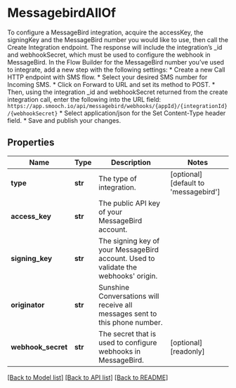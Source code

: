 # MessagebirdAllOf

To configure a MessageBird integration, acquire the accessKey, the signingKey and the MessageBird number you would like to use, then call the Create Integration endpoint. The response will include the integration’s _id and webhookSecret, which must be used to configure the webhook in MessageBird. In the Flow Builder for the MessageBird number you’ve used to integrate, add a new step with the following settings: * Create a new Call HTTP endpoint with SMS flow. * Select your desired SMS number for Incoming SMS. * Click on Forward to URL and set its method to POST. * Then, using the integration _id and webhookSecret returned from the create integration call, enter the following into the URL field:  `https://app.smooch.io/api/messagebird/webhooks/{appId}/{integrationId}/{webhookSecret}` * Select application/json for the Set Content-Type header field. * Save and publish your changes. 
## Properties
Name | Type | Description | Notes
------------ | ------------- | ------------- | -------------
**type** | **str** | The type of integration. | [optional] [default to 'messagebird']
**access_key** | **str** | The public API key of your MessageBird account. | 
**signing_key** | **str** | The signing key of your MessageBird account. Used to validate the webhooks&#39; origin. | 
**originator** | **str** | Sunshine Conversations will receive all messages sent to this phone number. | 
**webhook_secret** | **str** | The secret that is used to configure webhooks in MessageBird. | [optional] [readonly] 

[[Back to Model list]](../README.md#documentation-for-models) [[Back to API list]](../README.md#documentation-for-api-endpoints) [[Back to README]](../README.md)


